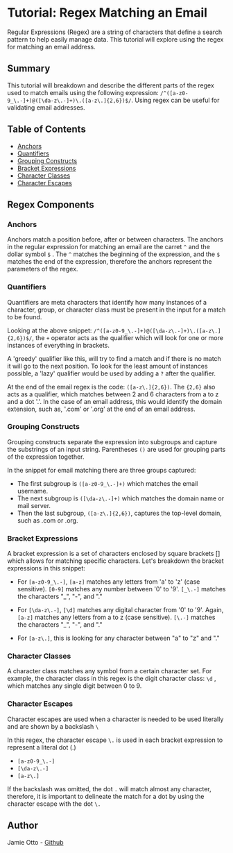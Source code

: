 # Tutorial: Regex Matching an Email

Regular Expressions (Regex) are a string of characters that define a search pattern to help easily manage data. This tutorial will explore using the regex for matching an email address. 

## Summary

This tutorial will breakdown and describe the different parts of the regex used to match emails using the following expression: `/^([a-z0-9_\.-]+)@([\da-z\.-]+)\.([a-z\.]{2,6})$/`. Using regex can be useful for validating email addresses.

## Table of Contents

- [Anchors](#anchors)
- [Quantifiers](#quantifiers)
- [Grouping Constructs](#grouping-constructs)
- [Bracket Expressions](#bracket-expressions)
- [Character Classes](#character-classes)
- [Character Escapes](#character-escapes)

## Regex Components

### Anchors

Anchors match a position before, after or between characters. The anchors in the regular expression for matching an email are the carret `^` and the dollar symbol `$` . The `^` matches the beginning of the expression, and the `$` matches the end of the expression, therefore the anchors represent the parameters of the regex. 

### Quantifiers

Quantifiers are meta characters that identify how many instances of a character, group, or character class must be present in the input for a match to be found. 

Looking at the above snippet: `/^([a-z0-9_\.-]+)@([\da-z\.-]+)\.([a-z\.]{2,6})$/`, the `+` operator acts as the qualifier which will look for one or more instances of everything in brackets. 

A 'greedy' qualifier like this, will try to find a match and if there is no match it will go to the next position. To look for the least amount of instances possible, a 'lazy' qualifier would be used by adding a `?` after the qualifier. 

At the end of the email regex is the code: `([a-z\.]{2,6})`. The `{2,6}` also acts as a qualifier, which matches between 2 and 6 characters from a to z and a dot '.'. In the case of an email address, this would identify the domain extension, such as, '.com' or '.org' at the end of an email address. 

### Grouping Constructs

Grouping constructs separate the expression into subgroups and capture the substrings of an input string. Parentheses `()` are used for grouping parts of the expression together. 

In the snippet for email matching there are three groups captured:

- The first subgroup is `([a-z0-9_\.-]+)` which matches the email username. 
- The next subgroup is `([\da-z\.-]+)` which matches the domain name or mail server. 
- Then the last subgroup, `([a-z\.]{2,6})`, captures the top-level domain, such as .com or .org.

### Bracket Expressions

A bracket expression is a set of characters enclosed by square brackets [] which allows for matching specific characters. Let's breakdown the bracket expressions in this snippet:

- For `[a-z0-9_\.-]`, `[a-z]` matches any letters from 'a' to 'z' (case sensitive). `[0-9]` matches any number between '0' to '9'. `[_\.-]` matches the characters "_", "-", and "."

- For `[\da-z\.-]`, `[\d]` matches any digital character from '0' to '9'. Again, `[a-z]` matches any letters from a to z (case sensitive). `[\.-]` matches the characters "_", "-", and "."

- For `[a-z\.]`, this is looking for any character between "a" to "z" and "."

### Character Classes

A character class matches any symbol from a certain character set. For example, the character class in this regex is the digit character class: `\d` , which matches any single digit between 0 to 9.

### Character Escapes

Character escapes are used when a character is needed to be used literally and are shown by a backslash `\`

In this regex, the character escape `\.` is used in each bracket expression to represent a literal dot (.)

- `[a-z0-9_\.-]`
- `[\da-z\.-]`
- `[a-z\.]`

If the backslash was omitted, the dot `.` will match almost any character, therefore, it is important to delineate the match for a dot by using the character escape with the dot `\.`

## Author

Jamie Otto - [Github]("https://github.com/jmotto/Regex-Tutorial.git")